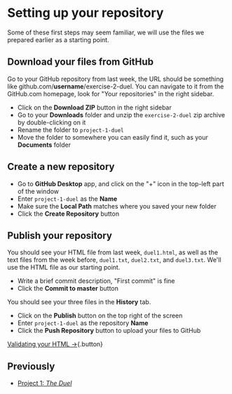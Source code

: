 # Setting up your repository

Some of these first steps may seem familiar, we will use the files we prepared earlier as a starting point.

## Download your files from GitHub

Go to your GitHub repository from last week, the URL should be something like github.com/__username__/exercise-2-duel. You can navigate to it from the GitHub.com homepage, look for "Your repositories" in the right sidebar.

* Click on the __Download ZIP__ button in the right sidebar
* Go to your __Downloads__ folder and unzip the `exercise-2-duel` zip archive by double-clicking on it
* Rename the folder to `project-1-duel`
* Move the folder to somewhere you can easily find it, such as your __Documents__ folder

## Create a new repository

* Go to __GitHub Desktop__ app, and click on the "+" icon in the top-left part of the window
* Enter `project-1-duel` as the __Name__
* Make sure the __Local Path__ matches where you saved your new folder
* Click the __Create Repository__ button

## Publish your repository

You should see your HTML file from last week, `duel1.html`, as well as the text files from the week before, `duel1.txt`, `duel2.txt`, and `duel3.txt`. We'll use the HTML file as our starting point.

* Write a brief commit description, "First commit" is fine
* Click the __Commit to master__ button

You should see your three files in the __History__ tab.

* Click on the __Publish__ button on the top right of the screen
* Enter `project-1-duel` as the repository __Name__
* Click the __Push Repository__ button to upload your files to GitHub

[Validating your HTML &rarr;](validate){.button}

## Previously

* [Project 1: *The Duel*](duel)
